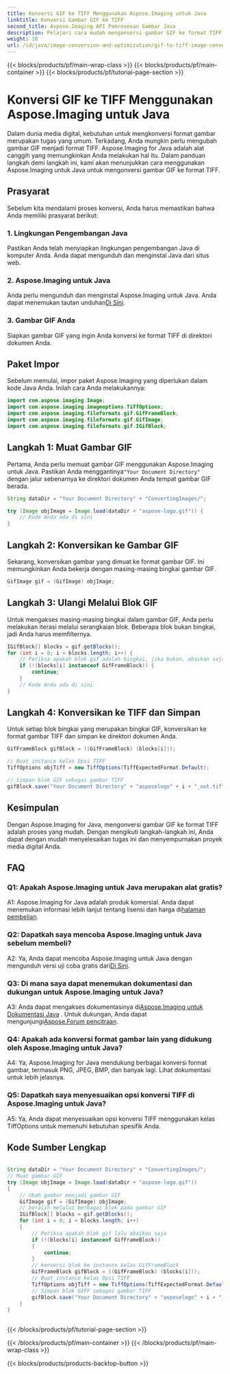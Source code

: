 ```yaml
---
title: Konversi GIF ke TIFF Menggunakan Aspose.Imaging untuk Java
linktitle: Konversi Gambar GIF ke TIFF
second_title: Aspose.Imaging API Pemrosesan Gambar Java
description: Pelajari cara mudah mengonversi gambar GIF ke format TIFF menggunakan Aspose.Imaging untuk Java. Panduan langkah demi langkah ini akan membantu Anda memulai dengan alat canggih ini.
weight: 18
url: /id/java/image-conversion-and-optimization/gif-to-tiff-image-conversion/
---
```


{{< blocks/products/pf/main-wrap-class >}}
{{< blocks/products/pf/main-container >}}
{{< blocks/products/pf/tutorial-page-section >}}

# Konversi GIF ke TIFF Menggunakan Aspose.Imaging untuk Java

Dalam dunia media digital, kebutuhan untuk mengkonversi format gambar merupakan tugas yang umum. Terkadang, Anda mungkin perlu mengubah gambar GIF menjadi format TIFF. Aspose.Imaging for Java adalah alat canggih yang memungkinkan Anda melakukan hal itu. Dalam panduan langkah demi langkah ini, kami akan menunjukkan cara menggunakan Aspose.Imaging untuk Java untuk mengonversi gambar GIF ke format TIFF.

## Prasyarat

Sebelum kita mendalami proses konversi, Anda harus memastikan bahwa Anda memiliki prasyarat berikut:

### 1. Lingkungan Pengembangan Java

Pastikan Anda telah menyiapkan lingkungan pengembangan Java di komputer Anda. Anda dapat mengunduh dan menginstal Java dari situs web.

### 2. Aspose.Imaging untuk Java

 Anda perlu mengunduh dan menginstal Aspose.Imaging untuk Java. Anda dapat menemukan tautan unduhan[Di Sini](https://releases.aspose.com/imaging/java/).

### 3. Gambar GIF Anda

Siapkan gambar GIF yang ingin Anda konversi ke format TIFF di direktori dokumen Anda.

## Paket Impor

Sebelum memulai, impor paket Aspose.Imaging yang diperlukan dalam kode Java Anda. Inilah cara Anda melakukannya:

```java
import com.aspose.imaging.Image;
import com.aspose.imaging.imageoptions.TiffOptions;
import com.aspose.imaging.fileformats.gif.GifFrameBlock;
import com.aspose.imaging.fileformats.gif.GifImage;
import com.aspose.imaging.fileformats.gif.IGifBlock;
```

## Langkah 1: Muat Gambar GIF

 Pertama, Anda perlu memuat gambar GIF menggunakan Aspose.Imaging untuk Java. Pastikan Anda menggantinya`"Your Document Directory"` dengan jalur sebenarnya ke direktori dokumen Anda tempat gambar GIF berada.

```java
String dataDir = "Your Document Directory" + "ConvertingImages/";

try (Image objImage = Image.load(dataDir + "aspose-logo.gif")) {
    // Kode Anda ada di sini
}
```

## Langkah 2: Konversikan ke Gambar GIF

Sekarang, konversikan gambar yang dimuat ke format gambar GIF. Ini memungkinkan Anda bekerja dengan masing-masing bingkai gambar GIF.

```java
GifImage gif = (GifImage) objImage;
```

## Langkah 3: Ulangi Melalui Blok GIF

Untuk mengakses masing-masing bingkai dalam gambar GIF, Anda perlu melakukan iterasi melalui serangkaian blok. Beberapa blok bukan bingkai, jadi Anda harus memfilternya.

```java
IGifBlock[] blocks = gif.getBlocks();
for (int i = 0; i < blocks.length; i++) {
    // Periksa apakah blok gif adalah bingkai, jika bukan, abaikan saja
    if (!(blocks[i] instanceof GifFrameBlock)) {
        continue;
    }
    // Kode Anda ada di sini
}
```

## Langkah 4: Konversikan ke TIFF dan Simpan

Untuk setiap blok bingkai yang merupakan bingkai GIF, konversikan ke format gambar TIFF dan simpan ke direktori dokumen Anda.

```java
GifFrameBlock gifBlock = ((GifFrameBlock) (blocks[i]));

// Buat instance kelas Opsi TIFF
TiffOptions objTiff = new TiffOptions(TiffExpectedFormat.Default);

// Simpan blok GIF sebagai gambar TIFF
gifBlock.save("Your Document Directory" + "asposelogo" + i + "_out.tif", objTiff);
```

## Kesimpulan

Dengan Aspose.Imaging for Java, mengonversi gambar GIF ke format TIFF adalah proses yang mudah. Dengan mengikuti langkah-langkah ini, Anda dapat dengan mudah menyelesaikan tugas ini dan menyempurnakan proyek media digital Anda.

## FAQ

### Q1: Apakah Aspose.Imaging untuk Java merupakan alat gratis?

 A1: Aspose.Imaging for Java adalah produk komersial. Anda dapat menemukan informasi lebih lanjut tentang lisensi dan harga di[halaman pembelian](https://purchase.aspose.com/buy).

### Q2: Dapatkah saya mencoba Aspose.Imaging untuk Java sebelum membeli?

 A2: Ya, Anda dapat mencoba Aspose.Imaging untuk Java dengan mengunduh versi uji coba gratis dari[Di Sini](https://releases.aspose.com/).

### Q3: Di mana saya dapat menemukan dokumentasi dan dukungan untuk Aspose.Imaging untuk Java?

 A3: Anda dapat mengakses dokumentasinya di[Aspose.Imaging untuk Dokumentasi Java](https://reference.aspose.com/imaging/java/) . Untuk dukungan, Anda dapat mengunjungi[Aspose.Forum pencitraan](https://forum.aspose.com/).

### Q4: Apakah ada konversi format gambar lain yang didukung oleh Aspose.Imaging untuk Java?

A4: Ya, Aspose.Imaging for Java mendukung berbagai konversi format gambar, termasuk PNG, JPEG, BMP, dan banyak lagi. Lihat dokumentasi untuk lebih jelasnya.

### Q5: Dapatkah saya menyesuaikan opsi konversi TIFF di Aspose.Imaging untuk Java?

A5: Ya, Anda dapat menyesuaikan opsi konversi TIFF menggunakan kelas TiffOptions untuk memenuhi kebutuhan spesifik Anda.



## Kode Sumber Lengkap
```java
		
String dataDir = "Your Document Directory" + "ConvertingImages/";
// Muat gambar GIF
try (Image objImage = Image.load(dataDir + "aspose-logo.gif"))
{
	// Ubah gambar menjadi gambar GIF
	GifImage gif = (GifImage) objImage;
	// beralih melalui berbagai blok pada gambar GIF
	IGifBlock[] blocks = gif.getBlocks();
	for (int i = 0; i < blocks.length; i++)
	{
		// Periksa apakah blok gif lalu abaikan saja
		if (!(blocks[i] instanceof GifFrameBlock))
		{
			continue;
		}
		// konversi blok ke instance kelas GifFrameBlock
		GifFrameBlock gifBlock = ((GifFrameBlock) (blocks[i]));
		// Buat instance kelas Opsi TIFF
		TiffOptions objTiff = new TiffOptions(TiffExpectedFormat.Default);
		// Simpan blok GIFF sebagai gambar TIFF
		gifBlock.save("Your Document Directory" + "asposelogo" + i + "_out.tif", objTiff);
	}
}
		
```
{{< /blocks/products/pf/tutorial-page-section >}}

{{< /blocks/products/pf/main-container >}}
{{< /blocks/products/pf/main-wrap-class >}}

{{< blocks/products/products-backtop-button >}}
